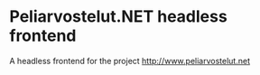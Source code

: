 # Peliarvostelut.NET headless frontend

A headless frontend for the project http://www.peliarvostelut.net

